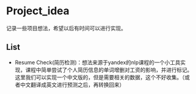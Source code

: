 # Project_idea
记录一些项目想法，希望以后有时间可以进行实现。

## List
- Resume Check(简历检测)：想法来源于yandex的nlp课程的一个小工具实现，课程中简单尝试了个人简历信息的单词增删对工资的影响，并进行标记。这里我们可以实现一个中文版的，但是需要相关的数据，这个不好收集。（或者中文翻译成英文进行预测之后，再转换回来）
